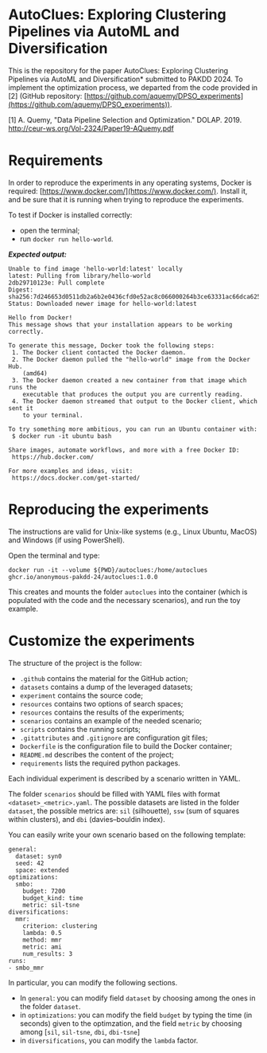 # AutoClues: Exploring Clustering Pipelines via AutoML and Diversification

This is the repository for the paper AutoClues: Exploring Clustering Pipelines via AutoML and Diversification* submitted to PAKDD 2024.
To implement the optimization process, we departed from the code provided in [2] (GitHub repository: [https://github.com/aquemy/DPSO_experiments](https://github.com/aquemy/DPSO_experiments)).

[1] A. Quemy, "Data Pipeline Selection and Optimization." DOLAP. 2019. http://ceur-ws.org/Vol-2324/Paper19-AQuemy.pdf

# Requirements

In order to reproduce the experiments in any operating systems, Docker is required: [https://www.docker.com/](https://www.docker.com/).
Install it, and be sure that it is running when trying to reproduce the experiments.

To test if Docker is installed correctly:

- open the terminal;
- run ```docker run hello-world```.

***Expected output:***

```
Unable to find image 'hello-world:latest' locally
latest: Pulling from library/hello-world
2db29710123e: Pull complete
Digest: sha256:7d246653d0511db2a6b2e0436cfd0e52ac8c066000264b3ce63331ac66dca625
Status: Downloaded newer image for hello-world:latest

Hello from Docker!
This message shows that your installation appears to be working correctly.

To generate this message, Docker took the following steps:
 1. The Docker client contacted the Docker daemon.
 2. The Docker daemon pulled the "hello-world" image from the Docker Hub.
    (amd64)
 3. The Docker daemon created a new container from that image which runs the
    executable that produces the output you are currently reading.
 4. The Docker daemon streamed that output to the Docker client, which sent it
    to your terminal.

To try something more ambitious, you can run an Ubuntu container with:
 $ docker run -it ubuntu bash

Share images, automate workflows, and more with a free Docker ID:
 https://hub.docker.com/

For more examples and ideas, visit:
 https://docs.docker.com/get-started/
```

# Reproducing the experiments

The instructions are valid for Unix-like systems (e.g., Linux Ubuntu, MacOS) and Windows (if using PowerShell).


Open the terminal and type:

```
docker run -it --volume ${PWD}/autoclues:/home/autoclues ghcr.io/anonymous-pakdd-24/autoclues:1.0.0
```

This creates and mounts the folder ```autoclues``` into the container (which is populated with the code and the necessary scenarios), and run the toy example.


# Customize the experiments

The structure of the project is the follow:

- ```.github``` contains the material for the GitHub action;
- ```datasets``` contains a dump of the leveraged datasets;
- ```experiment``` contains the source code;
- ```resources``` contains two options of search spaces;
- ```resources``` contains the results of the experiments;
- ```scenarios``` contains an example of the needed scenario;
- ```scripts``` contains the running scripts;
- ```.gitattributes``` and ```.gitignore``` are configuration git files;
- ```Dockerfile``` is the configuration file to build the Docker container;
- ```README.md``` describes the content of the project;
- ```requirements``` lists the required python packages.

Each individual experiment is described by a scenario written in YAML.

The folder ```scenarios``` should be filled with YAML files with format ```<dataset>_<metric>.yaml```.
The possible datasets are listed in the folder ```dataset```, the possible metrics are: ```sil``` (silhouette), ```ssw``` (sum of squares within clusters), and ```dbi``` (davies–bouldin index).

You can easily write your own scenario based on the following template:

```
general:
  dataset: syn0
  seed: 42
  space: extended
optimizations:
  smbo:
    budget: 7200
    budget_kind: time
    metric: sil-tsne
diversifications:
  mmr:
    criterion: clustering
    lambda: 0.5
    method: mmr
    metric: ami
    num_results: 3
runs:
- smbo_mmr

```


In particular, you can modify the following sections.
- In ```general```: you can modify field ```dataset``` by choosing among the ones in the folder ```dataset```.
- in ```optimizations```: you can modify the field ```budget``` by typing the time (in seconds) given to the optimzation, and the field ```metric``` by choosing among [```sil```, ```sil-tsne```, ```dbi```, ```dbi-tsne```]
- in ```diversifications```, you can modify the ```lambda``` factor.
